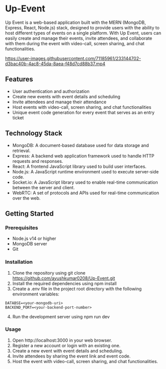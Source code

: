 # Up-Event
Up Event is a web-based application built with the MERN (MongoDB, Express, React, Node.js) stack, designed to provide users with the ability to host different types of events on a single platform. With Up Event, users can easily create and manage their events, invite attendees, and collaborate with them during the event with video-call, screen sharing, and chat functionalities.



https://user-images.githubusercontent.com/71185961/233144702-d3bac40b-4ac8-45da-8aea-f48d7cd88b37.mp4



## Features

* User authentication and authorization
* Create new events with event details and scheduling
* Invite attendees and manage their attendance
* Host events with video-call, screen sharing, and chat functionalities
* Unique event code generation for every event that serves as an entry ticket

## Technology Stack
* MongoDB: A document-based database used for data storage and retrieval.
* Express: A backend web application framework used to handle HTTP requests and responses.
* React: A frontend JavaScript library used to build user interfaces.
* Node.js: A JavaScript runtime environment used to execute server-side code.
* Socket.io: A JavaScript library used to enable real-time communication between the server and client.
* WebRTC: A set of protocols and APIs used for real-time communication over the web.

## Getting Started

### Prerequisites
* Node.js v14 or higher
* MongoDB server
* Git

### Installation
1. Clone the repository using git clone https://github.com/ayushkumar0208/Up-Event.git
2. Install the required dependencies using npm install
3. Create a .env file in the project root directory with the following environment variables:
```
DATABSE=<your-mongodb-uri>
BACKEND_PORT=<your-backend-port-number>
```
4. Run the development server using npm run dev


### Usage
1. Open http://localhost:3000 in your web browser.
2. Register a new account or login with an existing one.
3. Create a new event with event details and scheduling.
4. Invite attendees by sharing the event link and event code.
5. Host the event with video-call, screen sharing, and chat functionalities.


